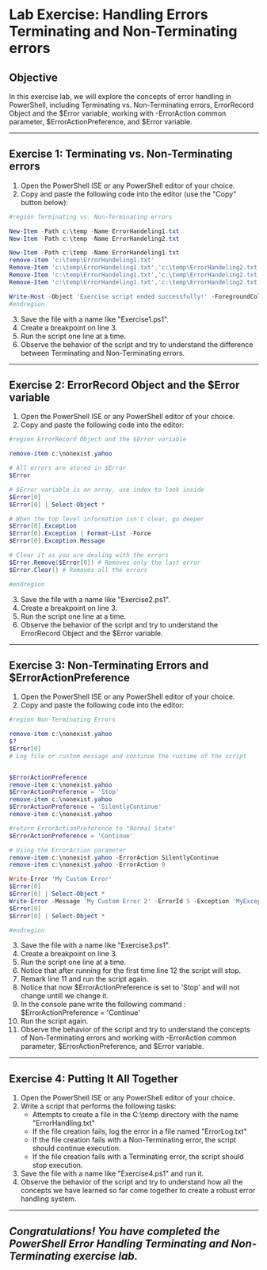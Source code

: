 # Lab Exercise: Handling Errors Terminating and Non-Terminating errors

## Objective
In this exercise lab, we will explore the concepts of error handling in PowerShell, including Terminating vs. Non-Terminating errors, ErrorRecord Object and the $Error variable, working with -ErrorAction common parameter, $ErrorActionPreference, and $Error variable.

---
## Exercise 1: Terminating vs. Non-Terminating errors

1. Open the PowerShell ISE or any PowerShell editor of your choice.
2. Copy and paste the following code into the editor (use the "Copy" button below):

```powershell
#region Terminating vs. Non-Terminating errors

New-Item -Path c:\temp -Name ErrorHandeling1.txt
New-Item -Path c:\temp -Name ErrorHandeling2.txt

New-Item -Path c:\temp -Name ErrorHandeling1.txt
remove-item 'c:\temp\ErrorHandeling1.txt'
Remove-Item 'c:\temp\ErrorHandeling1.txt','c:\temp\ErrorHandeling2.txt' -ErrorAction SilentlyContinue
Remove-Item 'c:\temp\ErrorHandeling1.txt','c:\temp\ErrorHandeling2.txt' -ErrorAction Continue
Remove-Item 'c:\temp\ErrorHandeling1.txt','c:\temp\ErrorHandeling2.txt' -ErrorAction Stop

Write-Host -Object 'Exercise script ended successfully!' -ForegroundColor Yellow -BackgroundColor Black
#endregion
```

3. Save the file with a name like "Exercise1.ps1".
4. Create a breakpoint on line 3.
5. Run the script one line at a time.
6. Observe the behavior of the script and try to understand the difference between Terminating and Non-Terminating errors.

---

## Exercise 2: ErrorRecord Object and the $Error variable

1. Open the PowerShell ISE or any PowerShell editor of your choice.
2. Copy and paste the following code into the editor:

```powershell
#region ErrorRecord Object and the $Error variable

remove-item c:\nonexist.yahoo

# All errors are atored in $Error
$Error

# $Error variable is an array, use index to look inside
$Error[0]
$Error[0] | Select-Object *

# When the top level information isn't clear, go deeper
$Error[0].Exception
$Error[0].Exception | Format-List -Force
$Error[0].Exception.Message

# Clear it as you are dealing with the errors
$Error.Remove($Error[0]) # Removes only the last error
$Error.Clear() # Removes all the errors

#endregion
```
3. Save the file with a name like "Exercise2.ps1".
4. Create a breakpoint on line 3.
5. Run the script one line at a time.
6. Observe the behavior of the script and try to understand the ErrorRecord Object and the $Error variable.

---

## Exercise 3: Non-Terminating Errors and $ErrorActionPreference
 
 1. Open the PowerShell ISE or any PowerShell editor of your choice.
 2. Copy and paste the following code into the editor:
 
 ```powershell
 #region Non-Terminating Errors

remove-item c:\nonexist.yahoo
$?
$Error[0]
# Log file or custom message and continue the runtime of the script


$ErrorActionPreference
remove-item c:\nonexist.yahoo
$ErrorActionPreference = 'Stop'
remove-item c:\nonexist.yahoo
$ErrorActionPreference = 'SilentlyContinue'
remove-item c:\nonexist.yahoo

#return ErrorActionPreference to "Normal State"
$ErrorActionPreference = 'Continue'

# Using the ErrorAction parameter
remove-item c:\nonexist.yahoo -ErrorAction SilentlyContinue
remove-item c:\nonexist.yahoo -ErrorAction 0

Write-Error 'My Custom Error'
$Error[0] 
$Error[0] | Select-Object *
Write-Error -Message 'My Custom Error 2' -ErrorId 5 -Exception 'MyException' 
$Error[0] 
$Error[0] | Select-Object *

#endregion
```
3. Save the file with a name like "Exercise3.ps1".
4. Create a breakpoint on line 3.
5. Run the script one line at a time.
6. Notice that after running for the first time line 12 the script will stop.
7. Remark line 11 and run the script again.
8. Notice that now $ErrorActionPreference is set to 'Stop' and will not change untill we change it.
9. In the console pane write the following command : $ErrorActionPreference = 'Continue'
10. Run the script again.
11. Observe the behavior of the script and try to understand the concepts of Non-Terminating errors and working with -ErrorAction common parameter, $ErrorActionPreference, and $Error variable.

---
## Exercise 4: Putting It All Together

1. Open the PowerShell ISE or any PowerShell editor of your choice.
2. Write a script that performs the following tasks:
   - Attempts to create a file in the C:\temp directory with the name "ErrorHandling.txt"
   - If the file creation fails, log the error in a file named "ErrorLog.txt"
   - If the file creation fails with a Non-Terminating error, the script should continue execution.
   - If the file creation fails with a Terminating error, the script should stop execution.
3. Save the file with a name like "Exercise4.ps1" and run it.
4. Observe the behavior of the script and try to understand how all the concepts we have learned so far come together to create a robust error handling system.
---
## *Congratulations! You have completed the PowerShell Error Handling Terminating and Non-Terminating exercise lab.*






